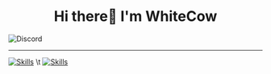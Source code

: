  <h1 align="center">Hi there👋 I'm WhiteCow</h1>

![Discord](https://discord.c99.nl/widget/theme-1/726709068835717140.png)

---

[![Skills](https://skillicons.dev/icons?i=vscode,discord,arduino)](https://skillicons.dev) \t [![Skills](https://skillicons.dev/icons?i=py,nodejs,vue)](https://skillicons.dev)
